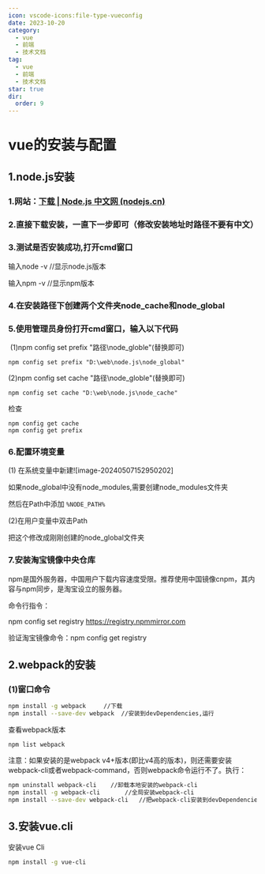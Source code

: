 ```yaml
---
icon: vscode-icons:file-type-vueconfig
date: 2023-10-20
category:
  - vue
  - 前端
  - 技术文档
tag:
  - vue
  - 前端
  - 技术文档
star: true 
dir:
  order: 9
---
```

# vue的安装与配置

## 1.node.js安装
<!-- more -->
### 1.网站：[下载 | Node.js 中文网 (nodejs.cn)](https://nodejs.cn/download/)

### 2.直接下载安装，一直下一步即可（修改安装地址时路径不要有中文）

### 3.测试是否安装成功,打开cmd窗口

输入node -v  //显示node.js版本

输入npm -v  //显示npm版本

### 4.在安装路径下创建两个文件夹node_cache和node_global

### 5.使用管理员身份打开cmd窗口，输入以下代码

​ (1)npm config set prefix "路径\node_globle"(替换即可)

``` nmp
npm config set prefix "D:\web\node.js\node_global"
```

(2)npm config set cache "路径\node_globle"(替换即可)

```npm
npm config set cache "D:\web\node.js\node_cache"
```

检查

```npm
npm config get cache
npm config get prefix
```

### 6.配置环境变量

(1) 在系统变量中新建![image-20240507152950202]

如果node_global中没有node_modules,需要创建node_modules文件夹

然后在Path中添加 `%NODE_PATH%`

(2)在用户变量中双击Path

把这个修改成刚刚创建的node_global文件夹

### 7.安装淘宝镜像中央仓库

npm是国外服务器，中国用户下载内容速度受限。推荐使用中国镜像cnpm，其内容与npm同步，是淘宝设立的服务器。

命令行指令：

npm config set registry <https://registry.npmmirror.com>

验证淘宝镜像命令：npm config get registry

## 2.webpack的安装

### (1)窗口命令

```bash
npm install -g webpack     //下载
npm install --save-dev webpack  //安装到devDependencies,运行
```

查看webpack版本

`npm list webpack`

注意：如果安装的是webpack v4+版本(即比v4高的版本)，则还需要安装webpack-cli或者webpack-command，否则webpack命令运行不了。执行：

```bash
npm uninstall webpack-cli    //卸载本地安装的webpack-cli
npm install -g webpack-cli       //全局安装webpack-cli
npm install --save-dev webpack-cli   //把webpack-cli安装到devDependencies
```

## 3.安装vue.cli

安装vue Cli

```bash
npm install -g vue-cli
```

​
